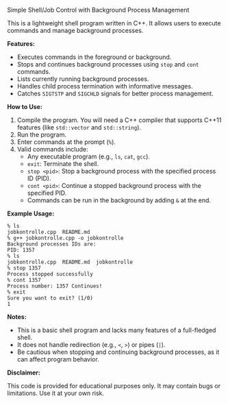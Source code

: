 Simple Shell/Job Control with Background Process Management

This is a lightweight shell program written in C++. It allows users to execute commands and manage background processes.

**Features:**

* Executes commands in the foreground or background.
* Stops and continues background processes using `stop` and `cont` commands.
* Lists currently running background processes.
* Handles child process termination with informative messages.
* Catches `SIGTSTP` and `SIGCHLD` signals for better process management.

**How to Use:**

1. Compile the program. You will need a C++ compiler that supports C++11 features (like `std::vector` and `std::string`).
2. Run the program.
3. Enter commands at the prompt (`%`).
4. Valid commands include:
    * Any executable program (e.g., `ls`, `cat`, `gcc`).
    * `exit`: Terminate the shell.
    * `stop <pid>`: Stop a background process with the specified process ID (PID).
    * `cont <pid>`: Continue a stopped background process with the specified PID.
    * Commands can be run in the background by adding `&` at the end.

**Example Usage:**

```
% ls
jobkontrolle.cpp  README.md
% g++ jobkontrolle.cpp -o jobkontrolle
Background processes IDs are:
PID: 1357
% ls
jobkontrolle.cpp  README.md  jobkontrolle
% stop 1357
Process stopped successfully
% cont 1357
Process number: 1357 Continues!
% exit
Sure you want to exit? (1/0)
1
```

**Notes:**

* This is a basic shell program and lacks many features of a full-fledged shell.
* It does not handle redirection (e.g., `<`, `>`) or pipes (`|`).
* Be cautious when stopping and continuing background processes, as it can affect program behavior.

**Disclaimer:**

This code is provided for educational purposes only. It may contain bugs or limitations. Use it at your own risk.
